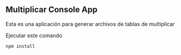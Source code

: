 

## Multiplicar Console App

Esta es una aplicación para generar archivos de tablas de 
multiplicar

Ejecutar este comando

```
npm install

```